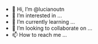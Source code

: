 - 👋 Hi, I’m @lucianoutn
- 👀 I’m interested in ...
- 🌱 I’m currently learning ...
- 💞️ I’m looking to collaborate on ...
- 📫 How to reach me ...

<!---
lucianoutn/lucianoutn is a ✨ special ✨ repository because its `README.md` (this file) appears on your GitHub profile.
You can click the Preview link to take a look at your changes.
--->
